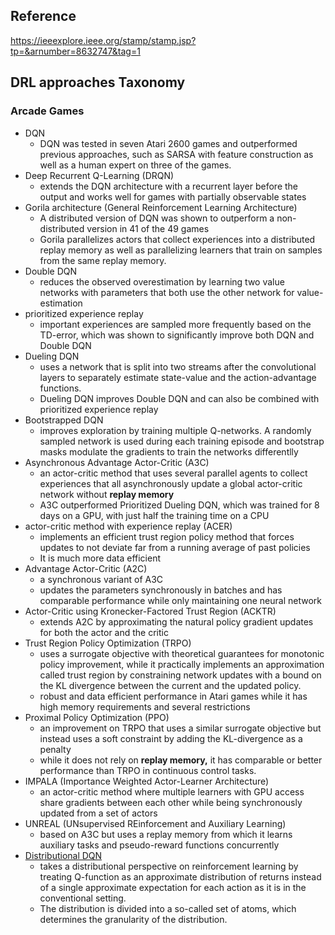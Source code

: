 ## Reference

https://ieeexplore.ieee.org/stamp/stamp.jsp?tp=&arnumber=8632747&tag=1



## DRL approaches Taxonomy

### Arcade Games

- DQN
  - DQN was tested in seven Atari 2600 games and outperformed previous approaches, such as SARSA with feature construction as well as a human expert on three of the games.
- Deep Recurrent Q-Learning (DRQN)
  - extends the DQN architecture with a recurrent layer before the output and works well for games with partially observable states
- Gorila architecture (General Reinforcement Learning Architecture)
  - A distributed version of DQN was shown to outperform a non-distributed version in 41 of the 49 games 
  - Gorila parallelizes actors that collect experiences into a distributed replay memory as well as parallelizing learners that train on samples from the same replay memory.
- Double DQN
  - reduces the observed overestimation by learning two value networks with parameters that both use the other network for value-estimation
- prioritized experience replay
  - important experiences are sampled more frequently based on the TD-error, which was shown to significantly improve both DQN and Double DQN
- Dueling DQN
  - uses a network that is split into two streams after the convolutional layers to separately estimate state-value and the action-advantage functions.
  - Dueling DQN improves Double DQN and can also be combined with prioritized experience replay
- Bootstrapped DQN
  - improves exploration by training multiple Q-networks. A randomly sampled network is used during each training episode and bootstrap masks modulate the gradients to train the networks differentlly
- Asynchronous Advantage Actor-Critic (A3C)
  - an actor-critic method that uses several parallel agents to collect experiences that all asynchronously update a global actor-critic network without **replay memory**
  - A3C outperformed Prioritized Dueling DQN, which was trained for 8 days on a GPU, with just half the training time on a CPU
- actor-critic method with experience replay (ACER)
  - implements an efficient trust region policy method that forces updates to not deviate far from a running average of past policies
  - It is much more data efficient
- Advantage Actor-Critic (A2C)
  - a synchronous variant of A3C 
  - updates the parameters synchronously in batches and has comparable performance while only maintaining one neural network
- Actor-Critic using Kronecker-Factored Trust Region (ACKTR)
  - extends A2C by approximating the natural policy gradient updates for both the actor and the critic
- Trust Region Policy Optimization (TRPO) 
  - uses a surrogate objective with theoretical guarantees for monotonic policy improvement, while it practically implements an approximation called trust region by constraining network updates with a bound on the KL divergence between the current and the updated policy.
  - robust and data efficient performance in Atari games while it has high memory requirements and several restrictions
- Proximal Policy Optimization (PPO)
  - an improvement on TRPO that uses a similar surrogate objective but instead uses a soft constraint by adding the KL-divergence as a penalty
  - while it does not rely on **replay memory,** it has comparable or better performance than TRPO in continuous control tasks.
- IMPALA (Importance Weighted Actor-Learner Architecture)
  - an actor-critic method where multiple learners with GPU access share gradients between each other while being synchronously updated from a set of actors
- UNREAL (UNsupervised REinforcement and Auxiliary Learning)
  - based on A3C but uses a replay memory from which it learns auxiliary tasks and pseudo-reward functions concurrently
- [Distributional DQN](https://arxiv.org/pdf/1707.06887.pdf)
  - takes a distributional perspective on reinforcement learning by treating Q-function as an approximate distribution of returns instead of a single approximate expectation for each action as it is in the conventional setting.
  - The distribution is divided into a so-called set of atoms, which determines the granularity of the distribution.